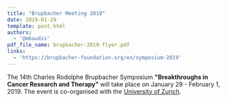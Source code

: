 ```yaml
---
title: "Brupbacher Meeting 2019"
date: 2019-01-29
template: post.html
authors:
  - '@mbaudis'
pdf_file_name: brupbacher-2019-flyer.pdf
links:
  - 'https://brupbacher-foundation.org/en/symposium-2019'
---
```


The 14th Charles Rodolphe Brupbacher Symposium __"Breakthroughs in Cancer Research and Therapy"__ will take place on January 29 - February 1, 2019. The event is co-organised with the [University of Zurich](https://www.uzh.ch).

<!--more-->

